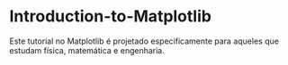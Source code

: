 # Introduction-to-Matplotlib
Este tutorial no Matplotlib é projetado especificamente para aqueles que estudam física, matemática e engenharia.
